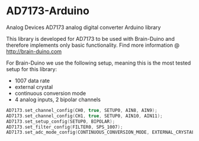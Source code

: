 # AD7173-Arduino
Analog Devices AD7173 analog digital converter Arduino library

This library is developed for AD7173 to be used with Brain-Duino and therefore implements only basic functionality. Find more information @ http://brain-duino.com

For Brain-Duino we use the following setup, meaning this is the most tested setup for this library:

* 1007 data rate
* external crystal
* continuous conversion mode
* 4 analog inputs, 2 bipolar channels

```c
AD7173.set_channel_config(CH0, true, SETUP0, AIN8, AIN9);
AD7173.set_channel_config(CH1, true, SETUP0, AIN10, AIN11);
AD7173.set_setup_config(SETUP0, BIPOLAR);
AD7173.set_filter_config(FILTER0, SPS_1007);
AD7173.set_adc_mode_config(CONTINUOUS_CONVERSION_MODE, EXTERNAL_CRYSTAL);
```